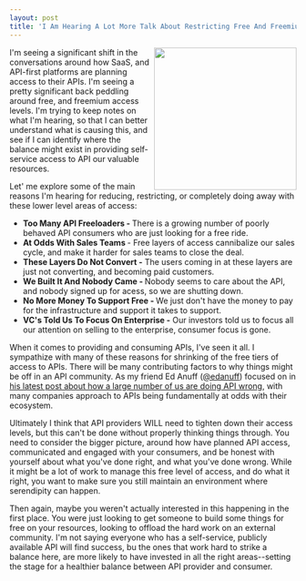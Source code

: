 ```yaml
---
layout: post
title: 'I Am Hearing A Lot More Talk About Restricting Free And Freemium Tiers Of API Access'
---
```

<p><img src="https://s3.amazonaws.com/kinlane-productions/bw-icons/bw-api-closed.png" alt="" width="250" align="right" /></p>
<p>I'm seeing a significant shift in the conversations around how SaaS, and API-first platforms are planning access to their APIs. I'm seeing a pretty significant back peddling around free, and freemium access levels. I'm trying to keep notes on what I'm hearing, so that I can better understand what is causing this, and see if I can identify where the balance might exist in providing self-service access to API our valuable resources.</p>
<p>Let' me explore some of the main reasons I'm hearing for reducing, restricting, or completely doing away with these lower level areas of access:</p>
<ul>
<li><strong>Too Many API Freeloaders - </strong>There is a growing number of poorly behaved API consumers who are just looking for a free ride.</li>
<li><strong>At Odds With Sales Teams </strong>- Free layers of access cannibalize our sales cycle, and make it harder for sales teams to close the deal.</li>
<li><strong>These Layers Do Not Convert -</strong> The users coming in at these layers are just not converting, and becoming paid customers.</li>
<li><strong>We Built It And Nobody Came - </strong>Nobody seems to care about the API, and nobody signed up for acess, so we are shutting down.</li>
<li><strong>No More Money To Support Free - </strong>We just don't have the money to pay for the infrastructure and support it takes to support.</li>
<li><strong>VC's Told Us To Focus On Enterprise -</strong> Our investors told us to focus all our attention on selling to the enterprise, consumer focus is gone.&nbsp;</li>
</ul>
<p>When it comes to providing and consuming APIs, I've seen it all. I sympathize with many of these reasons for shrinking of the free tiers of access to APIs. There will be many contributing factors to why things might be off in an API community. As my friend Ed Anuff (<a href="https://twitter.com/edanuff">@edanuff</a>) focused on in <a href="http://techcrunch.com/2016/03/21/almost-everyone-is-doing-the-api-economy-wrong/">his latest post about how a large number of us are doing API wrong</a>, with many companies approach to APIs being fundamentally at odds with their ecosystem.&nbsp;</p>
<p>Ultimately I think that API providers WILL need to tighten down their access levels, but this can't be done without properly thinking things through. You need to consider the bigger picture, around how have planned API access, communicated and engaged with your consumers, and be honest with yourself about what you've done right, and what you've done wrong. While it might be a lot of work to manage this free level of access, and do what it right, you want to make sure you still maintain an environment where serendipity can happen.&nbsp;</p>
<p>Then again, maybe you weren't actually interested in this happening in the first place. You were just looking to get someone to build some things for free on your resources, looking to offload the hard work on an external community. I'm not saying everyone who has a self-service, publicly available API will find success, bu the ones that work hard to strike a balance here, are more likely to have invested in all the right areas--setting the stage for a healthier balance between API provider and consumer.</p>